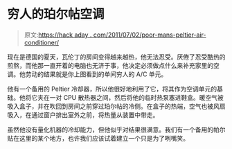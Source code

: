 # 穷人的珀尔帖空调

> 原文:[https://hack aday . com/2011/07/02/poor-mans-peltier-air-conditioner/](https://hackaday.com/2011/07/02/poor-mans-peltier-air-conditioner/)

现在是德国的夏天，瓦伦丁的房间变得越来越热，他无法忍受。厌倦了忍受酷热的煎熬，而他那一直开着的电脑也无济于事，他决定必须做点什么来补充家里的空调。他劳动的结果就是你上图看到的单间穷人的 A/C 单元。

他有一个备用的 Peltier 冷却器，所以他很好地利用了它，将其作为空调单元的基础。他将它夹在一对 CPU 散热器之间，然后将他的临时热泵塞进鞋盒。暖空气被吸入盒子，并在吹回到房间之前穿过珀尔帖的冷侧。在盒子的热端，空气也被风扇吸入，在通过窗户排出室外之前，将热量从装置中带走。

虽然他没有量化机器的冷却能力，但他似乎对结果很满意。我们有一个备用的帕尔贴在这里的某个地方，也许我们应该试着建立一个只是为了咧嘴笑。